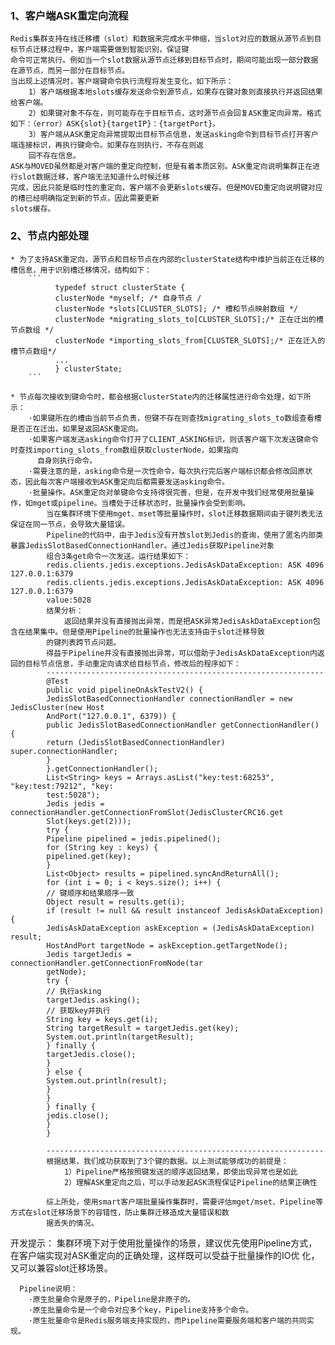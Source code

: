 ### 1、客户端ASK重定向流程

    Redis集群支持在线迁移槽（slot）和数据来完成水平伸缩，当slot对应的数据从源节点到目标节点迁移过程中，客户端需要做到智能识别，保证键
    命令可正常执行。例如当一个slot数据从源节点迁移到目标节点时，期间可能出现一部分数据在源节点，而另一部分在目标节点。
    当出现上述情况时，客户端键命令执行流程将发生变化，如下所示：
        1）客户端根据本地slots缓存发送命令到源节点，如果存在键对象则直接执行并返回结果给客户端。
        2）如果键对象不存在，则可能存在于目标节点，这时源节点会回复ASK重定向异常。格式如下：（error）ASK{slot}{targetIP}：{targetPort}。
        3）客户端从ASK重定向异常提取出目标节点信息，发送asking命令到目标节点打开客户端连接标识，再执行键命令。如果存在则执行，不存在则返
        回不存在信息。
    ASK与MOVED虽然都是对客户端的重定向控制，但是有着本质区别。ASK重定向说明集群正在进行slot数据迁移，客户端无法知道什么时候迁移
    完成，因此只能是临时性的重定向，客户端不会更新slots缓存。但是MOVED重定向说明键对应的槽已经明确指定到新的节点，因此需要更新
    slots缓存。

### 2、节点内部处理

    * 为了支持ASK重定向，源节点和目标节点在内部的clusterState结构中维护当前正在迁移的槽信息，用于识别槽迁移情况，结构如下：
        ```
              typedef struct clusterState {
              clusterNode *myself; /* 自身节点 /
              clusterNode *slots[CLUSTER_SLOTS]; /* 槽和节点映射数组 */
              clusterNode *migrating_slots_to[CLUSTER_SLOTS];/* 正在迁出的槽节点数组 */
              clusterNode *importing_slots_from[CLUSTER_SLOTS];/* 正在迁入的槽节点数组*/
              ...
              } clusterState;
        ```
        
    * 节点每次接收到键命令时，都会根据clusterState内的迁移属性进行命令处理，如下所示：
        ·如果键所在的槽由当前节点负责，但键不存在则查找migrating_slots_to数组查看槽是否正在迁出，如果是返回ASK重定向。
        ·如果客户端发送asking命令打开了CLIENT_ASKING标识，则该客户端下次发送键命令时查找importing_slots_from数组获取clusterNode，如果指向
          自身则执行命令。
        ·需要注意的是，asking命令是一次性命令，每次执行完后客户端标识都会修改回原状态，因此每次客户端接收到ASK重定向后都需要发送asking命令。
        ·批量操作。ASK重定向对单键命令支持得很完善，但是，在开发中我们经常使用批量操作，如mget或pipeline。当槽处于迁移状态时，批量操作会受到影响。
            当在集群环境下使用mget、mset等批量操作时，slot迁移数据期间由于键列表无法保证在同一节点，会导致大量错误。
            Pipeline的代码中，由于Jedis没有开放slot到Jedis的查询，使用了匿名内部类暴露JedisSlotBasedConnectionHandler。通过Jedis获取Pipeline对象
            组合3条get命令一次发送。运行结果如下：
            redis.clients.jedis.exceptions.JedisAskDataException: ASK 4096 127.0.0.1:6379
            redis.clients.jedis.exceptions.JedisAskDataException: ASK 4096 127.0.0.1:6379
            value:5028
            结果分析：
                返回结果并没有直接抛出异常，而是把ASK异常JedisAskDataException包含在结果集中。但是使用Pipeline的批量操作也无法支持由于slot迁移导致
            的键列表跨节点问题。
            得益于Pipeline并没有直接抛出异常，可以借助于JedisAskDataException内返回的目标节点信息，手动重定向请求给目标节点，修改后的程序如下：
            --------------------------------------------------------------
            @Test
            public void pipelineOnAskTestV2() {
            JedisSlotBasedConnectionHandler connectionHandler = new JedisCluster(new Host
            AndPort("127.0.0.1", 6379)) {
            public JedisSlotBasedConnectionHandler getConnectionHandler() {
            return (JedisSlotBasedConnectionHandler) super.connectionHandler;
            }
            }.getConnectionHandler();
            List<String> keys = Arrays.asList("key:test:68253", "key:test:79212", "key:
            test:5028");
            Jedis jedis = connectionHandler.getConnectionFromSlot(JedisClusterCRC16.get
            Slot(keys.get(2)));
            try {
            Pipeline pipelined = jedis.pipelined();
            for (String key : keys) {
            pipelined.get(key);
            }
            List<Object> results = pipelined.syncAndReturnAll();
            for (int i = 0; i < keys.size(); i++) {
            // 键顺序和结果顺序一致
            Object result = results.get(i);
            if (result != null && result instanceof JedisAskDataException) {
            JedisAskDataException askException = (JedisAskDataException) result;
            HostAndPort targetNode = askException.getTargetNode();
            Jedis targetJedis = connectionHandler.getConnectionFromNode(tar
            getNode);
            try {
            // 执行asking
            targetJedis.asking();
            // 获取key并执行
            String key = keys.get(i);
            String targetResult = targetJedis.get(key);
            System.out.println(targetResult);
            } finally {
            targetJedis.close();
            }
            } else {
            System.out.println(result);
            }
            }
            } finally {
            jedis.close();
            }
            }
            
            --------------------------------------------------------------
            根据结果，我们成功获取到了3个键的数据。以上测试能够成功的前提是：
                1）Pipeline严格按照键发送的顺序返回结果，即使出现异常也是如此
                2）理解ASK重定向之后，可以手动发起ASK流程保证Pipeline的结果正确性

            综上所处，使用smart客户端批量操作集群时，需要评估mget/mset、Pipeline等方式在slot迁移场景下的容错性，防止集群迁移造成大量错误和数
            据丢失的情况。



开发提示：
        集群环境下对于使用批量操作的场景，建议优先使用Pipeline方式，在客户端实现对ASK重定向的正确处理，这样既可以受益于批量操作的IO优
        化，又可以兼容slot迁移场景。



      Pipeline说明：
        ·原生批量命令是原子的，Pipeline是非原子的。
        ·原生批量命令是一个命令对应多个key，Pipeline支持多个命令。
        ·原生批量命令是Redis服务端支持实现的，而Pipeline需要服务端和客户端的共同实现。
